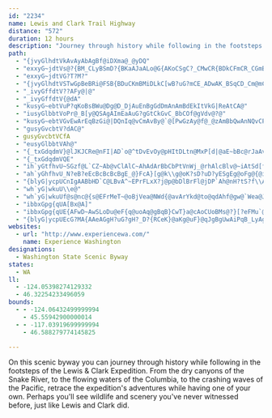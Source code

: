 ```yaml
---
id: "2234"
name: Lewis and Clark Trail Highway
distance: "572"
duration: 12 hours
description: "Journey through history while following in the footsteps of the Lewis &amp; Clark Expedition. From the dry canyons of the Snake River, to the flowing waters of the Columbia, retrace the Corp's adventures while having one of your own."
path:
  - "{jvyGlhdtVkAvAyAbAgBf@iDXma@_@yDQ"
  - "exxyG~jdtVs@?{BM_CLyBSmD?{BKaAJaALo@G{AKoCSgC?_CMwCR{BDkCFmCR_CGmBL_CMuACi@AiCL{ACq@AcAAuBS_BEqBD_DSsB?kC?mCQ_D?mCMwCMuCBiC@gDe@iDDmCE_CJcBSS?SAiAC{@K{CDgBD{E?eFYuHe@mAGqBMqBXyCXeCe@oBIeCIkACU?}@AcCCeCC}JMo@AiL_@aJYqAE{MAcJAoE?mCAuA???[?iA?{B?mAJaKv@gAHqHz@wBMuBKkAEy@CkEOUAiAE_E_@qH[i@CkJi@yJOaACeBGk@CcNYcACoBGkCGeBEqCGqD]_CUiCPgCFqA@wA@a@?}@@qASmE?iJOcEG_DGqAAsAC{ACg@Au@AqAJqAYw@CoBGo@B{@Bg@BuB?K?}CDeCGoIQ_DLu@K_AMeCEuFGcJS_BEwBD{BDkB?iB?{@?q@?gE?oAG}COQAiCLeGMuHMcDKmRDcFEwCMoB?iA?wA?_CDuAEcCE{DSwBEUA_ALcBDmCU_@Cw@d@q@`@uAZcEnBcGhBo@RwEb@l@GyFj@gGYqEBuGD}C@cEKiEM}BDmA?qDK_BG}AAqBCaBCeBAiCG]?wD?{E?cDSgG_@sDYgFS_Cu@{CK{IuAqI{@{BSeBUkC_@_JgAsBC}CE_CC_CE_DDcCKmCM{HScCLgC[aD??gFDgHPeDAqA?yDA{CM{AIaCEuAGeB@_B@{@@cF@yC@mBCiB?cCBwSBeEcGEmDDcC?iFSgBg@cHR{Ba@qDL{AMqAKgBNqBN{GMQ?uOKmEGmFKuDKwB_CaMyNkC{CyMX}Dh@iBT}BZgI|@cGp@{TbCiBKcRET?iNCcSEuM?c]SqUDiG`@iOlAkM^?lGMrR}F?{}@AmC?kCh@eBhAuC`CkYwHcGu@mF_Cim@eJmAg@gAoBo@k@wa@_^wCs@cBReFhCyDfEiG~D"
  - "exxyG~jdtVG?T?M?"
  - "{jvyGlhdtVSTwGpBeBRi@FSB{BDuCKmBMiDLkC[wB?uG?mCE_ADwAK_BSqCD_Cm@mCRoB?"
  - "_ivyGffdtV??AFy@|@"
  - "_ivyGffdtV{@dA"
  - "kusyG~ebtVuP?qKoBsBWu@Dg@D_DjAuEnBgGdDmAnAmBdEkItVkG|ReAtCA@"
  - "iusyGlbbtVoPr@_B[y@QSAgAImEaAuG?gGtCkGvC_BbCOf@gVdv@?@"
  - "kusyG~ebtVGvEwArEqBzGi@|DQnIq@vCmAvBy@`@[PwGzAy@f@_@zAmBbQwAnNQvCPlCP~Cz@|BlDdElDlDfHdHlA`@hAGtW_SdCs@xDpDlFjDzBhBpEzBbHjDhDuB~CkDbKcQzAiBbDa@lBR~@s@v@cCt@uAfIaAlGwClAgAz@iBhLwDfCz@hCd@xC?dBm@pBkEzADjA?j@G|BWfBOdAKb@ClCaE~@yAlC}CpAeDz@_Gt@iCLwC"
  - "gusyGvcbtV?dAC@"
  - gusyGvcbtVCfA
  - "eusyGlbbtVAh@"
  - "{_txGdqdmV}@lJKJCRe@nFI|AD`o@^tDvEvOy@pHItDLtn@MxP[d|@aE~bBc@rJaAvN}@lJu@rDcw@`qBgH`Q_]l|@q_@v`AqE`Mg\\pw@iEvJmEhMgCtMoKpn@QdC?dCrA`UVjJFfF?dHg@fOkAnMo@`Gi@xC_BnI{EnS_AlE}@tGe@lGcBlQKrBKrFZfe@CfFOrE[fEcAzGcAtEiR~s@m@lC[`Cm@nIWdByAdG}@nFEvBCbFb@j_@S~IaCz^g@rJsAtOi@nMOpAeAfFOlBDlBn@fHNhQBtU`A|V`ApSThKZjEBrD_BvLy@`Jy@fM]~BaN`l@eAdIc@tHEnH@lLlAd`@n@vVNdCRzAn@~Bj@pAn@hAdFdGz@nCRdAHvA?fKT`BfClHn@fCfA`Hz@jExCjIvB|JnBnMz@zK\\`Cj@`CjExKrAtDlFtVbEzNrE|K|ArEhApE|HjVl@dDn@nFz@tEjEtOlChS~@vFhCnNbIf_@RpBF~BKpEo@dPFxAnAnH`@jDf@bLLlA`@lBbApCt@dA|AlAxD`ChBlCr@xAlDxJ|CzHlE|LdArDr@fDbA|GTz@lDnKrEfOfCfG~D`G`H`J~Qh^hAbBbFjFr@~@nBlDr@lB\\xA|ExXjBdNRtCr@|PHdEY|L?~CXfEbCtTDlDDxa@OfE[jBa@~@}ClFg@jAs@nDi@fM{@hYWtCiBtLOfDCxHQxBc@dCiE|Mi@rB_@fBiAxHwAtHsDzP{GzVeFxOwApFcCvL_CtJyA|Gi@tAo@jAiAxAsA~@{HlEu@j@}A`BsCzDaLbQyB|CqItJoH`JeEtFuJrNuJnJqLtKeB`AuEpA_CxAuFxIwC`CcD~B}@jAk@tAaCdIoBtEcg@bl@mE~EgHzIsA~BgIfQs@fBiEbNcLb`@cGrRiAvCoAxBkGlGo@~@wLdTaBdDo@x@eB~Ao@^{IbEwHvB_NxBik@`Kmv@nM_r@vL{rA`U}Cx@gClAsD`E_DjEcQ|WiPbTgBzCoB~DwQfh@qApEk@`DwAhKuDv\\k@bKMxJgCv]}@pPqAzYFjW[xJmB~V{@zI}A|Mg@|AkAx@cD~Ac@^uBlD}CfE}BlBe@RoA?mAa@_BYoALi@Pgj@f^wGrEgCpA_Dn@cBBiw@mBiBFwDp@cAXoCnAgD|BiHbJuAhAgM|GyAjAkAxAgBdD}BfD}GtImYp\\mAzBc@pAyCtQ[`Ai@dAmApAwI`HmCbBiAj@gCr@oH|@}Al@qDrC_C~AeNrHsBfBsG`IsClBaKlEwBr@yA?iBe@sJ{GoBYuBJu@TmAdAgGjGoAl@y@VgAC}Ea@oAC_AXuAx@qAhBuAvCcAjAoAd@sALo@GyAs@sAwAmD{E}BgBkBq@aCF{Bh@yM`FuAt@s@p@iA~AuAdDm@hDOlBEdBNxDnAlKZlAfBfEn@vBZxBLtC?rAw@xLEpEBtA~A|RHxABtDSrCiA~GeBdOMh@gDtI[jAi@`DOxAI`E^zMKxCi@`EaEpRe@lDu@fIq@jDcBlD_CrCkA~Bq@rCUlCIdCUxB_B`F}AfDmFzMyAlEy@~Dm@bIc@fEm@lC}@|Ck@zCw@lFyDxg@o@xEaF|Tu@hCaCjKoDnNYz@sApHKhB@pBNtAb@vA~@zBbInMxCvGzBzJR`CEdBm@tLiBx}@|AlKxArIh@tETjDrAr`AF~BRfClAzGH~@nAvB|DfF`@x@vArEr@tAzAjBrNzNtClCxDtBpBvAjHnIb@\\~CrApD~@n@`@xItQ`ClFhBzCrCfDd@b@tM`HfDfCh@j@Zl@|AnGRpALrDVlBbCfId@pBt@bHt@xJ@fAYdDs@`EErAJ`B\\bBtCtIb@xCRlDtB|w@\\lIb@`Er@rCdBtDh@~AjBxDfAxCtKrc@tFhMpCdJnBrEtLrSzG~NxEhL`GhMjLhXn@rBNv@BbCSbBe@fBcArBk@l@SFo@HsCe@wA@eAVqXbJgGdBmDd@sPr@kHP{A^{@^}B~A}@~@k@~@cAtBe@zAgCxNiDpSyAxHw@xCwAzCeApAuC`CmX`ReNnKaX`RoAtAoA~BeNp[gCtHmE`Li@vB_@lCcD~bA_@vSy@lk@SjOQp[IpByAtJ}A~FiCfGek@lbAaBpE}Lpl@{AjDyBlDwIrKcBfCaYr^cB~BcAvB{@`CcBnFgEhOe@pE?zCJ|CdAbNzAfPJzB?lBEl@rCDbB\\dC~@vAbA`_@|`@`HdHfHzGrAzBxClGbBrBxB`BbBv@lCd@vk@hArDOfZsBvs@aGp@KvBs@xBcAbDgC~AoBhAkB`BsDp@{BhAcGjGk]hBqGt@qBhBoDlAsBhAwA~CmClCwAhBo@nCo@jCMrHVrvAxUnFDnk@uGbCMhEL|Bl@bCdArBfAnBxAbDxDnNhUjCrDfEfEpFjD|R|JtA\\pBJtAK|Aq@nDaDxIgLnA_AnAe@bBY~CJlA^bB~@t@x@hAzB~B~H|@xAbBjBnR|H~CdApLhHzBhAtOvEfHVfD`@xBvAnA~AbAhCb@|CJzEEdBe@lD{ArHQ|D?~A~@rSh@|Ob@lEd@`Cr@dCdAdCd@`A|AxBlVbShC`ChDpDlBtDbAxC|@vErC~[tAtRl@tEj@jBh@nAj@|@rArA|@l@bBp@bBLpK_@z@@xAV`CjAvE`FfKvMvC~C~BxD~AjDbAnC|@rFNfCy@rJCtCh@~Eh@zAx@vA^\\vEfDtDhBbOpFnAlApFxHtAtBx@~A\\lAd@jDThGLfH?bBOhD_@~EkCpVuBbW_AzPs@jUO`CmB`P_EhZgCzSKbBg@|RQhCm@nCe@xAoAlCyNzTmB~CeAxBqIlWm@rD[Ve@?OLF~Aq@~AIl@gDxGmBjB_BfAyGdCwBfAa_@f]wCfDuApBqA~BeQ`c@oOlTmI`LwIbKqFzEkPfNgBrAcLlEeWxKiF`Diw@bt@}D~CmD~BaG`DyBx@aKfDob@nMiBp@eDfBeCxByBxC}A~CuA|D}vAvsEu@pDYbDEjDXzGx@`FdSty@lBzGnAxBbC~BbV|P|AjA^l@vDrIrCvH^xBd@dKN`ARl@h@jArDfGbBlB?zu@"
  - "{_txGdqdmVQE"
  - "ih`yGtfhvU~SGzf@L`CZ~Ab@vClAlC~AhAdArBbCbPtVnWj_@rhAlcBlv@~iAtSd[fEvF~AtApBdApA^|BVtBIpAShBk@jAo@fHmFvEsB|@Y`J}At|C|@`aAf@lDR|GdA`EjAlDnAlFlCfFpD|w@zs@tQhOj]vXvE~CvHtDpHdCdKjBxG`@bF?|DSri@wFzDSzJIxGN~Gd@hFl@tPvCzHdAzDRpF?`Pk@rDCxKZd[tAlORfgD~B|W^jDRpC^n@VxARvGzA|EjB`D~AxExCbChBfGdG|FzGbD~ErCfF`DfHzOrb@lj@n{AfEfMbAtDjB`JtA`Jp@rGlCf_@dArJfA`ItWfuAbM`n@bFbTpXdbAnBrGlAfFnBpMbBhZr@fJhBtMtCzLbBnFfCpG~Rl`@|IfPlC|DpFjGv[hXjHlElGbC`GxApI|@|E?fJk@fEu@hCq@nM_F|GuB`a@yOxMaDdMgBpE~Y\\jDLhBLjEGfF}ErgA}H|kBqElcAyExiAs@hOOlB]rCa@vBcAzCcArBuBxCcA~@cD`CmShNyCdCqGlEkArAc@l@c@dAa@jB[fDB~A\\rD`n@|}BnChL|DjTtBrOpBbSx@lLr@|RlLhsH~J|gGj@bR`HtqAt@zPhMn|EXlGn@xHrApInAxF|[dhAhsBzgHnCfJxA`ElCrGfFnJjuBtzDvExJxBlGbEnOnp@deD`@~Ah\\|_AlCfI|Lhn@ja@bvBxLno@t@dJTvKpB`uAn@vg@?fIU~LeAlNc@dEgDvT{EbZ{Gtd@m@~IsA|w@CfEDzEVjJhCpo@^lEr@~EhAdFd@zAbB~EbBbDdAnBzVx^tFvIxDjFjCfChBrAhfA|s@xBjBjF~FlE`HjAzBvAdDfMd^bArCb@jBx@xEPnDB~B]d\\HxBb@xErItc@fL`k@pBzPpCtW~@`Mb@bKDpDTtn@o@`b@m@dk@ZtIZlE~@bIjKxfAbEzW`EbUpAzJf@fKd@x^RfD\\lDbNfjA|AdH~BtIn@rCl@dDhBnT`Jbs@j@lD|@fDxA~DfTza@`B|Dj@fBt@fDd@pCxQ|jArBdJbb@j}AdDzJp[t{@fDbKr@rCf[fvArBzF~MpXxBlGtEnR|Ntp@vMt{@fAtJh@|IjAh]r@vN`Kp}AhN`wAlIhdA|@bHrFh^~AfH`CvGtMzZtAzDpZjeAhCzIbBbFlKfW`Tnf@jMvZnArBrA~ArBdB|CdBjStI`DlBlErDrCjDbBlCbSx]~ApD~A`G|g@~bCxAhJfa@d{ClOhkAfB~KbBnHxBtHz\\p`AnAfFbAdH^fExC`f@~@xIfFfb@h@fHX`FbGvbBTjDfAtGhBfGrAdC`JtMdAlB`BnEd@pB`@~BRzAl@rHjSz~CRfBh@rDt@hDvFtPx@hDdJbp@hAfJJ~ALnEq@nW?dBLbEbAlKNbPJpB\\xDrKju@hBvPvArRrF||@fClc@XfI?~j@NvJxBx_Av@lW`Nz}FItIOjGSzDk@bIc@fEy@pFgBrJaVtgAoClJaAxCeGtNq@lAq[zt@aC`FsFbKkbAl|AcE|EiDvD}T~O{CpC_DzD}CdG}b@ddAoIvQeUrd@}InRmFhKuAvD}BzIyAzI_ArJqB|w@a@`GmBhM}K`q@aA~GiA~Lk@dKYfIcExhBMtP|Bth@rEb_Bf@`O`@tIzHhy@x@zGzAbJ|BpJvAtEza@~nAlB`HnCtMbShlAhAdFlArEhEbMtMnYnAzCnAlEfB`J|CbQd@rF~@tSh@nEfQvnApBbJ`F|Pd@jAn@dA`AjAhAr@zAl@|RtD|Bp@hDfB|XhUxBdC~A`C`AlB~@dCr@pCh@zCVhCVbG?fl@d@zHn@nIb@rDXzAdClLlRby@z@nEf@|D`I`kApAbz@v@rIn@tDnBfHrAlD~ArDj[ro@lBbGrBfOrC|NtAjIjJle@dAzFp@dFTtCH~CHrGGtELxGJrCf@rFnApIh^xkAne@z{AdQ`l@lQ`k@dQhq@dBnIfDnRtBrIfFfM`g@lkA`F`L`BhFlAlJp_@vmDJzCKrBe@rBy@~Ai@j@cAl@uAL{F{@}AN{A|@_A~@sBnDqA|CSrAGdBBvCNxDTxAdBlINlBAvAIrAUlAcCtGqA~Da@~BoArKS|DCjBRfFdAhJ^|Bh@`BfBvCdA|Br@hCvBvJrDlHTv@t@tDPrB@jAIhC_@~FKrKs@lDOfBDlAx@rFHfBu@nNJvHEnL}D`qCHrCPxAl@xB~B`Hb@dCZfCPtDIfHQrGuAfLi@tJe@lDaC~KWrCI|DDjZEhCm@bL_C~_@UzFS|WDlFh@rIzF`n@VnDRpG?zKJlBb@fC`CnJZhBh@bEd^jmDb@dFFnA?|CYtDeC`M_@xCIzBDvCHx@p@lDhEhPxGbWfD|KvErLhYhp@lAjDxBtHb@xDDfD_Ar_@gAbNOrEH|BX`Cp@`Dt@pFTrEEnFMlDyFlu@s@dMOjJMpqALfGbE~j@h@rMr@l|@j@djA_@hGSjBeAfG_AdDo@fBo@xAsAdC}BxCih@fk@oKvL_AvAoBnDyN|\\iA`CyA~BgFfGgBxAsKhHqGfJaIdIoCfDuElH{AhD{CjIqBfIu@nEoLbdAmBhOuOxiAi@~CcAlEcHrVcBjIqHzg@iChWo@tEmAtFmClJcAvFM|ASdESbS]pGUfCUnA}BfKiDxMcBnDcC~C}GlGcBlBcBdCyBtE_A|ByAbFgInV}Qxd@yAlDoArByBtC{BbCcCzCoC~E_BnEmDzLwAlDiGzLiAlDi@dCi@fDS`CuA~b@EpAD~Ch@vG?hFmB|k@u@~F}BpKi@dDwCd\\aArHwG~a@qDfN_@`C_@lEIdEDfE\\rElFl_@x@dE|CzMrA|Hd@rDN|BZfGRfG?rFKbDqAfOaAlJqCjUo@jHEfDDrDJ|Bf@vDh@nCbBvF~BbEdM~OrXfg@|Ol]zAxFf@rDDvA@|DEdBe@`FsClLo@~Cc@nDGjA@zHXlEb@~D`@`IKfJsAjZEfMTl_@QrKM`Cg@zDe@lCoBpIyAzEmD`HiApCoApEmDxNsDzUmCnKkHd_@yVj~@s@xB}GhOqPzm@oFnSoBfEiPdYgBdE{CfMaFzMsCdLu@dEcBzLmG~l@cAjIuAxISdBIxIIz@_@rCu@nIOjAgGro@y@vN?zSJtEAjDShEc@~DyAxG{BbOgB|TQhIMvL|I~xBd@dGzDjXZdBx@lB~@lA|BdBpGrDxBxC\\`A^fBT|BNdQRrH`AfRdEdb@rEvt@n@zCZrCB~CY`L_@tr@BnDd@tNBbDY`DwBzHSdBKlENnCd@rCt@pBxEtIbDnH~@vCnA`HvBnStA`G~BxGpB`EbUp\\~@`Bv@jBzArE`AlEZlC^fFxAtq@?zI_@tKgCb_@oBnS_@`GYnFI`FBlEN`Ed@~G^lCrArIpCfLdArDbCbLZ~B\\`EN`D?rDOpEcAbHmCfLu@tEW|CO`EAjAJ|Dn@jG|@rEb@~AhClGpN~YbCzFfArDdAxFr@~G~A|KvYlkArAhHb@|C`@zEr@|Zl@v`@?zFSxEc@fFcB|Oy@zJQrEI|JJvElAnLbC|ZJfGAnAOdCy@fFi@pBs@fBs@vA_DvDoBvDuEhP[lA]xBQ`FHdg@CvRUjGMxA{@nF}AxFmBlE_A~A}HhJsApBuBvDwBvFy@zCmEbR}DtRmYnqAeKpc@m@fDWxBg@xGKlC?bG^lMrAzOBhFI|AmBzPUlCm@`]IxL^fG|@dEh@fAnC~Dv@rBRzAFdCKdB_@bBi@bBg@xBClCjArHDlAYhHLdCxB`Q@tAVdEXxCz@fE`BrEvBlEp@x@hC`ClGdCx@l@dBlC\\r@b@~A^pCCfDs@tDIlBFv@~@rDb@nAx@xA^VnAZrD\\r@r@~@dCn@lCT`CBlCU~E@dBNfAnKp`@fHpVNd@vDxEtA`Cr@jB|DpPx@rFxAvUN~FAhGJpBh@lE^~A~A`F`HzNlBlDhEzJxDnKtLn[fA`CdApB`BtBzArAlK`LvA`BhCvD`ElIx\\dv@hMjXvC`F~BxChBhBlD`ChCrAfD~@|Ft@|BDxGMtKe@lBo@rGyF|RoNrBeA`AW`AEdAB|Bd@|F`C|HlC`CjA|F`FtC~CvCzEhJvMzB|Dx@`Cv@xDzAbZl@tE`A~DbAfC|@dBtPdVrAlCn@jBr@~CZfDDzBE|AWfDc@fBw@zBsIlRqB~D_AhCe@bBc@nBy@~GOfE?xCJdDl@`Gb@xBv@hCrb@`vArRbn@pCrJxAlHdAbKfC`p@SpIS`BuCfPOnBIrGNrDh@~D\\bB`@vAbI|StJv[vE`Nr@`Dn@rEZzAx@vDf@tAxBrD`I`JhElFbBfDlAvE`@rBF~@CnCOpBYdB_@fAsCbHc@xAYdBOrBBrANvBXtAbApB`AlArBdBbAtAtAdDvAhFrCrIrClGx@`Bh@h@xBxAxA^xEXfFF|@PvBfAjCfDrAvDnAjJdAjDbAjBrAxApB~Ad@n@xAjD\\lC`BtObBnI^~E`@dBnAzDXrAbDjVbEzXhCvNjKj^hDrHvDzJfCdIhCbL~@jURdBt@jDnCpPlBnQ|BbXX~Ad@zEx@hY?zDYnKBxArAzJ~BtN|GhZrChHpCrFT|@H`EKfE?lDb@`OAfEQtL\\rDh@`DbBxHpIjWtIhYtAlDhAxERtANjDClGk@nDi@vBc@~CBxATtAlDzMlGtRvFbOhFfPfFzNvBhITjBR`GDlDUtC]vByAzFK`Gx@zRhBnUTtBRdAt@rC`ElJPx@T~BPbEdAdHh@|ITvB~AzJ\\lD@j@_A~QUxKU|VEtJIrE?|LGpBF~BNfB~@tHb@~ApAjDf@`C?rEHrA~@dBlFvG~A|BTj@l@zE^rA\\dAz@zAvGxGnAr@~@XfBXrBEvAg@dC]rAD|Dp@lDEtEp@lA?|DS|Bf@lC`Ad@b@h@r@j@rA^~AXfCfAvPNx@h@pAh@`@n@PXAn@UlBgAjAUb@?h@Bx@\\j@j@d@r@l@tA`@pDK|IRbElD~Vt@rCh@|@lBvBlCvDj@dAlAbE`@dC`@lGJlDKfC}@pEEf@Cv@P`Bb@z@tCrBv@|@l@x@~@tBTbAb@lDhBxVh@xCd@lAp@jAtAlArBv@l@d@h@h@h@bBDjAKtC@x@NjB^~BFx@G`CYrCC`BNxBjBtK^~C`@`M|@xEFf@BfBAf@_@~CMrBbAdLN|Hl@vDN`CIpBo@`DS~B?xATbIArLYdZUfG{DpZiB|KiAbGaJ`b@eAfEqFfR_A`FcBnOmAxHaNjp@iCzKqGhSoApFo@hE_@~GCjCZpJhB|a@VnLKbKi@xKoLp{AgD|c@k@bJm@tPs@~ZeBdl@e@nFkIfe@_AfHqGrs@wF~\\o@lGY`GMrJBrDtA~z@PrFZrFh@rG|@lHlFv[dAjHd@vEtFjo@~AfPbC|XPlGQlGYlDy@`EiAdEsCbGwInOsEvGsC`GgAxEk@tESdCK`ED`Ed@nH`Hpd@nBzOl@hK?`GOdEs@bI}Gvc@gA`GaQp{@mAfHy@fHo@fIyCdi@cA`MyAvL}AdIoAzFiBfLwBbUe@fIyBvMeQbaAaGp[{BhNuUhrAyW|eB}ErX{CtNWdHyAhIaChSqEl[aH`k@yFld@eAxKmBpOwBnUSbB{@~CqAdJ}B|IuChQuAzTYbIiAjQcBrWq@nIwAvJ}@|GgCxOk@xc@oKfg@wHzUaAhW`AraAj@hbAUhp@mBfW}G~c@kKna@}SoQk`@eUwb@oQyr@wBk[?iu@vRk[fLwN|A}P}DeSgGoIgAalAW}k@uQ{q@e\\ck@mUgM_BmO?wHVuT|G}MfAwHo@kD{AmJfBkIlBsPvD}gCni@}PdD}vCbn@qI~AoK~Bwj@hLah@fLeL`DwsApf@mp@rUesD`sA{FfB_ChAkh@|QmEfAyB^}Hp@o\\rBsC`@mCh@_Dz@}Br@sF`CaIdFkElDkTnSqArAyD`F}ExHkq@trAyB~CmCbCy@n@cEtBirA`q@wJxE{PtHeHxD_EjC{JhF}UrLmFtC_OfHiT~Ku\\dSu_@zR{HrHyG`JkNvV}DtH}h@~`AgQdZsm@rfAwFxKgWxm@kAbCwB|DwRlY}MlNygBjcB}i@te@g{@xt@yBfBaDtBeCpAqC~@uBf@qHhAwGrAmI`Cwj@vRcCl@iQbCiBf@sDxAuZvNaq@nRy[jIsjAhXgm@~NiFdBwBxA{LlGgDlAsCv@iEr@uZtCyFb@sFDeMy@uNiBmGgAkGu@cE]qIAwCNmIjAmHjBy\\nJcJrCih@nSkHxCob@~RsQdJaKtE{NxIqGfEob@nUq\\jRaBrAaAfAmCdE_BrDwGhScArBqAxBiAxAuClCsC~A_Bj@iARgD^}@Cy|@mFoN{CiBSgCEaAJL~@tEnR^tBXfD?vBE`Ck@nHu@vIuAbMeLyCe@fE"
  - "ah`yGhfhvU_N?eB?eEcBcBcBcBgE_@}FcA}[g@k\\g@oK?sD?uD?yESgEg@oFg@{@iAs@eDkBcBg@{@?oKg@uASuEiAqA[y@Q_XgJsIwB}DcAyAe@oAa@sD{@oAg@kFaB{LuDkWsIcDcBkASmMkDy@[m@S}FcBs@[iBu@uDaB[YyBkBkDkEuBsEsDmLIa@s@gEe@qC?sSBiCNyQB}H?I?QHm]DgOOoMCgCg@wGyCeWEYg@gEg@{Jg@_D{@kMReV?mP?iE?iF?qMf@uQ~Hg^rNaXrCyGp@_BDKN]lSe]EFbHmLtDmGnBeD`_@kn@xBuDJOxBqDr_@go@bBkCdAaBrKoP`Uq_@fJsNjHwLz@{@bB_DdLgSb^ej@"
  - "{blyG|ycpUCnIgAABbHD`C@LBvA^~EPrFLxX?j@p@bDlBrFl@jDP`Ah@nH?tS?f\\Abb@RvDf@|BdI`PTzABL^RHxMCrYEzd@Gbh@QplAmA~FcChBof@DuH@yGzB{CvBiBlFc@nCcA~Z{@zGcCrKcD|KeBxCOVq@r@iCjCwKp`@sUpz@Ql@aY`cAcUzx@M`@Mf@MbBmAhCeFdRyCzUeAdLiDldADjDqB~m@TnPFzL?x@ZjL?vQ?`D?fCBxB@xAB~A@bD?T@nB@hC@j@?pB?hIFPXfAjAfELdDInf@C`MC|WPrFRrYcApm@eAhQCXcA~PMjRm@d_@Y`QL|O`@jRbAjd@~@le@n@rZHnDCrP??S~tAEpW?t@CxpA?fAT~m@nK~|@ZbCdEz]hAlJM`c@?`VVzBBTlLbRfAf@dA~EbChWZxE~ChXn@dE`@bCv@~JBjY^jEzDzPpAhIh@hPPdDHxAxApVlAhPg@hJmGjYc@vDwBvMA`FK~UQLEhJ?i@EfJAfAKxIk@nh@_B`j@PvPZbCF|QL`ABvDPnUrArPxCl_@zCfc@e@tGyBjFi_@je@gFnJsAdDc@fGqAhl@~Bh~@Bp@@XFvAGjoAAp@Y~k@@dpASly@AfC?~EGxGYj_@A~HAhKkAfdCqCnbGKrYGrQ]zz@HtHbAtHZzAd@zAXz@zl@bvA^tAPL`j@bqAk@qAzCfHj@rAnQla@|]|x@hXjn@b@zAVRlWfm@xlAdrCbFlLnw@vfBbDhJ~CrF~~@lzBj`AxyBQ_@fDzHzJnVxKjWrAlDf@fBZbCHzAMxMi@foCE~MFvEQbwBAtUExf@CtFd@rC|Orf@nBzGTxA?~Z?vQ?lX?bg@?jl@Hvd@Ai@Ft[AfIA`PFne@N~v@Mdi@DhHr@`DxAxDxBtE`BbBb@bAh@^"
  - "wh`yG|wkuU\\e@"
  - "wh`yG|wkuUf@s@nc@{s@EFrMeT~@oBjVea@NWd{@avArYkd@to@qdAhf@gw@`Wea@JO`EsGZe@R]PY\\m@t@qAdCwCxAyAdCeCvCsC`DeBxI_HjCeBpCsAtEoAzEkBnCi@dOeDnb@gJbj@eLnr@yNpLqCrBg@`R{GlCgAbBuA~Ag@bUeOjNqLjHgGbOoNp@o@hLkLt@_@jDoDnDsD`KcJ|BsBj@S`@MtB{AtAm@hDs@hIaAfGi@f@EtCY\\CbHq@zAOj@GrLyAfd@qEzi@gJLSzAEbHaB~LoBzISn[Z~MLdIHT@nMLnDDlNtCvIrBdFlAnEdAtCs@h@m@bCiBpCiEh@oJJqCVoG@WVmGDqAd@mGlAwRbCk`@lAgSfByYvAuU|@u\\DqAK}SwA_Xw@wGGg@u@gGqCyOeEiRm@oCyFeOmBcDYq@DF}EcMoN}]gDmIgGsN{DaJaEwMq@eEKeAUmCMwAa@mE[gBQ{Bm@gHHaHRqD`@sHGoR_@_GiAyFqGmPqCeFiDgIqC{IQ}D^}JtAqFfDeJ\\}@X}CCaJ_BcS_BsNqCsGcGuJwAiDcBcLB}JZm_@Bk@AV|@gQ\\yE`@iFlA}KFoAn@qNBcJ[eOHuBlNev@vWisA^gDlM_q@lB{J`Pwy@xRqcA@KjR_bAVsAjMk[Rc@hFqM`F_MDs@pa@ccAfBuIb@mI?wD?}DG_XtAs^VuB|@qQFqAf@oJ~Cil@PiJ?kGk@_HIaAeAsGoGeXBL_CyJuA}Ea@uA}Lwd@cV}{@Ic@_@cBgF{VqA{IqLyu@MaBEaAKcDy@sXcAc\\i@_Pg@aO[iDqNmg@{@qF@_CDoI@cB|@sWd@{PXwDHgABWB[h@yGz@_Np@wMPiDrBc`@rAmWd@iJfA{SlCub@~Em_AJkBrCgj@|Ccm@jBu^hFycARoDBi@pD{p@h@{J`@yH^qHjAaUPoD^aL^gLLcHRwKHmETeL@]EuQu@yHuByMeGy_@{CeNiG}]oCyPO}@aKck@yDiTQgA_Cct@aAq]"
  - "ibbxGpg{qUA[Bx@A]"
  - "ibbxGpg{qUE{AFwD~AwSLoDu@eF{q@uoAq@gBqB}CwT}a@cAoCUoBMs@?}[?eFMu`@Eil@?sAAiIQ{AQsWYye@EaGAcCWsMW{A{A_G{@wGGa@_@sFMqE?{A@i]@ig@EsAIwDIkD?UE_BEm@y@}Lq@sF_AoF[iAc@sAmCyKyBeIY_AcDgL{BqEwDwDcCaCcIgH{GuIk@mCqJwc@_FkUS{@SaAiB{IMk@WqAm@wEFf@_@qC_@aKXuGbAqVDw@`@yJl@eLPaDtBuQZcIFaBKkGoBgLG]qCsPUia@{Fwr@c@yVmAoQa@aFQoBo@wHuB{Q_DqSgEaZoB{Mq@uEcAwCmAoB}BgA{NaHqNeEqU{IwGyFgBiC}@wCcKei@uB{KiDsOgEsFeFwE_EoBmDiDqAcCqAwFqA{FmCyHmC_FqKgPaBoC_MqS_FoKkB_Fe@gAy@kC_AuCiBkFk@uBo@cCqC{JcEcY_AqDwAuCuAkBsIgLiG{UHZ}A_GuKec@qAsFEUqJqf@y@eDmCuJmd@m`Bm@gFUmBC}AMgJq@mHeA_FaEaOoC{JuAqDO_AAM{AeFiAqDUs@cB{GqA_F_BeGeC_HyA_EiBwCuHmKcB_Ca@Y}F_EmBcC_McLcFyDwFsF}GkMsBwCyF_G{McJcDmAeFSyQAWYyM}BeCRmLjEqGhCqC`AwFfBeGnB}@XmDnBgBnBeGhJyE~EeGfBcE?mAg@qKoIiF{BuCu@gE_@wEXUR_CX_JpD_Dj@{ABoOJeBBaGDuCf@qAf@eDd@qBf@MRyBXiD?mNcBqB?mJuAcCK{CAqKE{J?q{@Ah@?qg@AeO?iT?]?mOzB{EtAyAl@iPhKgAx@oDjCqFdFmF~DgEnBiGd@a@HkLdBqMvDoBx@}CnAqDj@oHpBiD`BcBtA_AXmL|JcLhHmElB{@t@_B?iAJqGDh@A}FDqA?oCBcD?mDJqDEeDDeB@kDB}C?C?}A?_E?"
  - "{blyG|ycpUEcG?MA{AAeAGgH?uG?gH?_D?{RCeK}@aKg@uF}@qJgBgUwAiPqB_LyAgHi@oBcAyDqB_FiCsEiKuOcNuQW_@mGkJyNeTeHsL_GmM]eAQe@sBiGwBcJgBaMeBoQuBkf@w@o]@cH@_Gb@{GD]n@uFvFeg@~AmNCaAv@iHbA}Ip@oJq@wr@c@eUM}Hw@wIqBmb@UwX[mTi@_MqAiHqJsa@u@mCgDuLiF}JcFuHm@}Aw@y@}Y_l@Ms@[Mg@aAcJiQmRy_@_IiOYs@Oc@GQmFqKaKaPaEsGuCwFeI_PkCyBKI_Am@w@SgCm@gBs@sA{AuCaHqDoKsCeIqCcIcAmCOa@kBaF{BaHqBmGuC}H_CsGsAqDuAcCqBkE_CkCw@s@i@?W?aB?_@Jm@L[\\y@|@q@`@iAfAcCtA_@t@_Af@cAfAi@Ra\\|L}Ah@uChAIR_HtB{EnBuCf@i`@_@uGIqEI_Dm@mE{B_BoBmAcCwBwNy@mGiAkFkSmz@yIq^gEmMeJySmAcBkD}BmD_@iRDuC_@iJeDcOcKmKyEqUeKkLoGwUqQyFwCwCg@iDAcHCkOLiJu@iC_@yHcCwAaAu@a@mFwD_NgMuHwHeAm@mGgAqD?qCa@mDRgAXiBhBeI~SuAlDyB~DiJdKcBtA[l@[?gCbBw@J_Bf@uGSiFf@_BXkDpB[Di@l@_AR_EbCgDbBWGu@n@iCl@[XcFf@MRqEXgHdDe@D_@f@q@Du@l@[?_@`@uClAw@l@g@Fi@l@u@DeBfAq@F{BnAkAPeH_@_EqCuFoB{Fs@cDRa@JoA`@eAx@_CnA_EnAqAz@Y?eBfAu@DIRUEw@l@g@?iFpCgJjDSXu@D_KrE_ALg@f@i@D_OdJCReEnByFtAkBJoAFmCfAqChBuGzGiGrDu@LsFnBuPfA{I`@m@XyBL_B^IRuH|BeC`AgCt@iGf@qYnAMPyC?w@f@gCf@MXmCn@qFDqB?a@EcWwCqAg@_AE{MyDyFKiMtAmHMqG_@aIGsOKWRwHbCy@`@{CpCkE`H_JvZmEdK_BtAqLfEIRuCr@WXu@FQXq@LQXe@EwE|BsAJaCPS@{A`@qj@oA_Cy@iBiBeA_B}@sAm@gMtAiYLmGIuM]iHTgWt@aYc@iHqAiHiCaG_FcIcf@mm@_Xw\\qDgGM_@w@eC_L_b@cHaSqD{GqGgKeAkCqAuBgAyDmJo`@cBgFqGqNmQaXcAaBaPmWaQ}XmFiM{AsFcLsm@_@}C?_DZiG`Fob@jHcVzD{FxDqHpGwUfEkMtBoG|Mia@pG{Rv^cbAnQcf@lDeKjAmEh@qJBqAp@q^?[^_EvGoSt@yEhJiZbA{Fh@aGFaSPe\\l@aKpAwJrDeOxLcb@lGkOdFwH~JcJfLyGlR}KpBaBz@}AhMy]~B{FpBiCzIcI~DcBbAg@~BaBjC{A~AcBbBcArCaApCoA~CeBpBiAbYa`@vBgF`GiV|G{XlFqTpBwLhHa`@|E{XvC{Nt@eCpFaMn@aAnHuKnNmUrLeUvFiNpSgh@xMa]|FyRhJwX~AqKv@_JtF{jAMgGmKm|@uAeEgCmEiDkEmWsRqByDmR_o@_BeJyJ}fAcAaMsA_JcEk{@KiIByEByDDeA@IDaAJ}CNaE@MRoFDcABeALgDFuBP{En@uMJkJ@SPcGXuI`BqO`CcUrCuRt@oFj@{DXmG@[CiAFkELoH^cHT{GRuGXoGViHFgG?uG?cHBmG?wHB}HHgGc@qG??i@cIM_Bq@gECmAA{@KmL?oH?}C?wBEmi@C{Y?g@Qw[iAiODqCbBa`@IbBvDe{@LoAAYLsEHaA^iHh@iHBkCBiClA}OjDog@jBoXh@cDl@qBfAqDzBwIdCoTjCgSvDcTl@cIZkQa@yOJkIxAiTBeKQmEg@gFy@uIYqCMuLb@iOz@aMbAiHlCcItCuGdCsDRSjCiCpCwBxFoBlHaFzB{BzDeDdNe@|BGhGcA`GkBtBmAzJoDvDkAz@e@hHiGtC_FpAkDz@eEl@yV^kETaBzBsP^{G?iCmBmKm@aG^cJ?aFiAuMAo@C_AGiCGwC^mEl@oBxAcC~DmE~CoBhLcCp@a@p@{ApAyE~BoNzB}HhAiCbE_DbA_@hFoBx@{@lA}BRaAPqPMam@m@oFQ{AiAwDuDkJcAiDm@qB[cC_@qCu@iNi@qDyAkDsDsEyJyEiEsEmBsEc@oBOg@ESe@qJDyABwAHaFbAcIbAyEzBsCtBcCrB{CTkDLeJ_@oIGsJwAmMc@_Ql@mLBcDYeQRmJF_Db@kE~@mFtAkDpCsEfAkAHIlD{FzDsLpAqIxBgSZiNGqRAu@jGep@`@iEpHmw@l@sCpCiGbAgG?_F[qBmBwEuH}MqDwIw@iCm@qDc@gHCc@P{DBq@bA}DzW_c@lDcIhBcJ~Os|@fCmFd@m@fAcCV_Ap@eCf@kJ?ua@^kCh@iCHUjHuRlEoL~AwB~BaBzGqCvHyEvAqCT_@Nq@HUPs@Ps@Rw@J{@Hu@hBgOl@eDpBsFbA{AJQ`EmH~X_e@nDiG|ImQdBeFpF_Rv@qDrAmGdE{R`CmPF_@RwA|CyPbA{RC}h@qAmYIaBmDiUqH{[wFcPmAcCg@oASa@gNo[g@sAaDeJi@cCG]m@gCmBeF{A}BkCsEaBcDCIi@kAa@yAYu@SwA?gA?a@S{^AeJAmQIuiA@kA]iAi@wB_AaC_B{CqByAcFwFmDwC]YwAkBsAqBwBoHqA{EOa@gByEcDuMqD{LkHmWuC}HuBsIy@iDc@yJgBwUaAoTs@sq@\\sNn@oQh@}IXqEr@eH`CyJzOip@jMk`@~Ha[HWb@wC^aGBaCBoFZsEz@mG~AmJtEcXnDiRLk@dJaf@bAoIVuG?}BB_Eq@mG{BcIc@cAeB}DuOaZwB{FcBcIqAwKQmEEkDG_HSyUYmMI_RAuBIgVAiD?mG?aGCoGC{G?sFCiGBaGI_G?uG?uF?}B?iC?{GGuGMyFE}AG{A"
websites:
  - url: "http://www.experiencewa.com/"
    name: Experience Washington
designations:
  - Washington State Scenic Byway
states:
  - WA
ll:
  - -124.05398274129332
  - 46.32254233496059
bounds:
  - - -124.06432499999994
    - 45.55942900000014
  - - -117.03919699999994
    - 46.588279774145825

---
```


<p>On this scenic byway you can journey through history while following in the footsteps of the Lewis &amp; Clark Expedition. From the dry canyons of the Snake River, to the flowing waters of the Columbia, to the crashing waves of the Pacific, retrace the expedition's adventures while having one of your own. Perhaps you'll see wildlife and scenery you've never witnessed before, just like Lewis and Clark did.</p>
